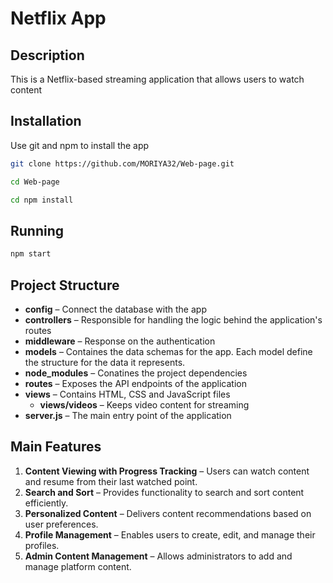 # Netflix App

## Description
This is a Netflix-based streaming application that allows users to watch content

## Installation

Use git and npm to install the app

```bash
git clone https://github.com/MORIYA32/Web-page.git
```
```bash
cd Web-page
```
```bash
cd npm install
```

## Running

```bash
npm start
```

## Project Structure

- **config** – Connect the database with the app  
- **controllers** – Responsible for handling the logic behind the application's routes  
- **middleware** – Response on the authentication  
- **models** – Containes the data schemas for the app. Each model define the structure for the data it represents.  
- **node_modules** – Conatines the project dependencies  
- **routes** – Exposes the API endpoints of the application  
- **views** – Contains HTML, CSS and JavaScript files  
  - **views/videos** – Keeps video content for streaming  
- **server.js** – The main entry point of the application

## Main Features

1. **Content Viewing with Progress Tracking** – Users can watch content and resume from their last watched point.   
2. **Search and Sort** – Provides functionality to search and sort content efficiently.  
3. **Personalized Content** – Delivers content recommendations based on user preferences.  
4. **Profile Management** – Enables users to create, edit, and manage their profiles.  
5. **Admin Content Management** – Allows administrators to add and manage platform content.